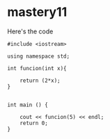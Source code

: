 # mastery11
Here's the code

    #include <iostream>
    
    using namespace std;
    
    int funcion(int x){
    	
    	return (2*x);
    }
    
    
    int main () {
    	
    	cout << funcion(5) << endl;
    	return 0;
    }
